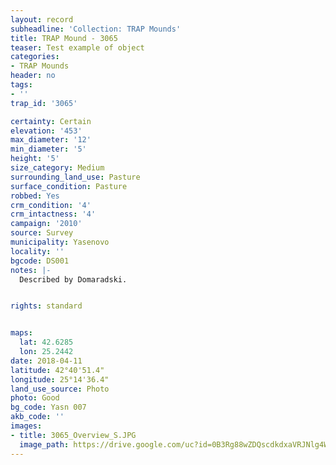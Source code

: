 ```yaml
---
layout: record
subheadline: 'Collection: TRAP Mounds'
title: TRAP Mound - 3065
teaser: Test example of object
categories:
- TRAP Mounds
header: no
tags:
- ''
trap_id: '3065'

certainty: Certain
elevation: '453'
max_diameter: '12'
min_diameter: '5'
height: '5'
size_category: Medium
surrounding_land_use: Pasture
surface_condition: Pasture
robbed: Yes
crm_condition: '4'
crm_intactness: '4'
campaign: '2010'
source: Survey
municipality: Yasenovo
locality: ''
bgcode: DS001
notes: |-
  Described by Domaradski.


rights: standard


maps:
  lat: 42.6285
  lon: 25.2442
date: 2018-04-11
latitude: 42°40'51.4"
longitude: 25°14'36.4"
land_use_source: Photo
photo: Good
bg_code: Yasn 007
akb_code: ''
images:
- title: 3065_Overview_S.JPG
  image_path: https://drive.google.com/uc?id=0B3Rg88wZDQscdkdxaVRJNlg4WkE
---
```

